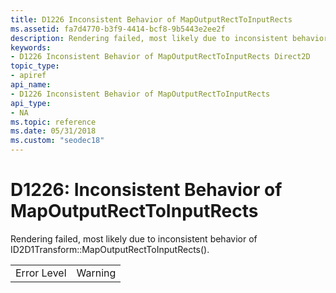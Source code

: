 ```yaml
---
title: D1226 Inconsistent Behavior of MapOutputRectToInputRects
ms.assetid: fa7d4770-b3f9-4414-bcf8-9b5443e2ee2f
description: Rendering failed, most likely due to inconsistent behavior of ID2D1Transform::MapOutputRectToInputRects().
keywords:
- D1226 Inconsistent Behavior of MapOutputRectToInputRects Direct2D
topic_type:
- apiref
api_name:
- D1226 Inconsistent Behavior of MapOutputRectToInputRects
api_type:
- NA
ms.topic: reference
ms.date: 05/31/2018
ms.custom: "seodec18"
---
```


# D1226: Inconsistent Behavior of MapOutputRectToInputRects

Rendering failed, most likely due to inconsistent behavior of ID2D1Transform::MapOutputRectToInputRects().



|             |         |
|-------------|---------|
| Error Level | Warning |



 

 

 




